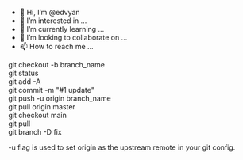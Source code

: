 - 👋 Hi, I’m @edvyan
- 👀 I’m interested in ...
- 🌱 I’m currently learning ...
- 💞️ I’m looking to collaborate on ...
- 📫 How to reach me ...

<!---
edvyan/edvyan is a ✨ special ✨ repository because its `README.md` (this file) appears on your GitHub profile.
You can click the Preview link to take a look at your changes.
--->

git checkout -b branch_name  
git status  
git add -A  
git commit -m "#1 update"  
git push -u origin branch_name  
git pull origin master  
git checkout main  
git pull  
git branch -D fix  

-u flag is used to set origin as the upstream remote in your git config.

